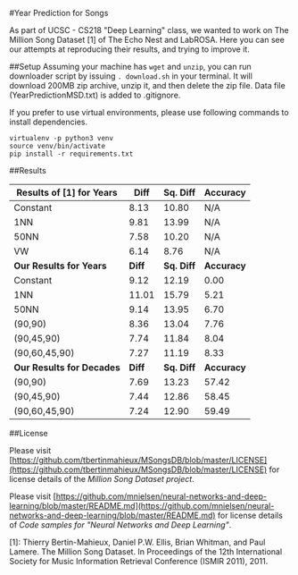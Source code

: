 #Year Prediction for Songs

As part of UCSC - CS218 "Deep Learning" class, we wanted to work on The Million Song Dataset [1] of The Echo Nest and LabROSA. Here you can see our attempts at reproducing their results, and trying to improve it.


##Setup
Assuming your machine has ```wget``` and ```unzip```, you can run downloader script by issuing ```. download.sh``` in your terminal. It will download 200MB zip archive, unzip it, and then delete the zip file. Data file (YearPredictionMSD.txt) is added to .gitignore.

If you prefer to use virtual environments, please use following commands to install dependencies.
```
virtualenv -p python3 venv
source venv/bin/activate
pip install -r requirements.txt
```

##Results

| **Results of [1] for Years** | **Diff** | **Sq. Diff** | **Accuracy** |
| --- | --- | --- | --- |
| Constant   | 8.13 | 10.80    | N/A      |
| 1NN        | 9.81 | 13.99    | N/A      |
| 50NN       | 7.58 | 10.20    | N/A      |
| VW         | 6.14 | 8.76     | N/A      |
| **Our Results for Years** | **Diff** | **Sq. Diff** | **Accuracy** |
| Constant      | 9.12 | 12.19    | 0.00    |
| 1NN           | 11.01| 15.79    | 5.21    |
| 50NN          | 9.14 | 13.95    | 6.70    |
| (90,90)       | 8.36 | 13.04    | 7.76    |
| (90,45,90)    | 7.74 | 11.84    | 8.04    |
| (90,60,45,90) | 7.27 | 11.19    | 8.33    |
| **Our Results for Decades** | **Diff** | **Sq. Diff** | **Accuracy** |
| (90,90)         | 7.69 | 13.23    | 57.42    |
| (90,45,90)      | 7.44 | 12.86    | 58.45    |
| (90,60,45,90)   | 7.24 | 12.90    | 59.49    |


##License

Please visit [https://github.com/tbertinmahieux/MSongsDB/blob/master/LICENSE](https://github.com/tbertinmahieux/MSongsDB/blob/master/LICENSE) for license details of the *Million Song Dataset project*.

Please visit [https://github.com/mnielsen/neural-networks-and-deep-learning/blob/master/README.md](https://github.com/mnielsen/neural-networks-and-deep-learning/blob/master/README.md) for license details of *Code samples for "Neural Networks and Deep Learning"*.

[1]: Thierry Bertin-Mahieux, Daniel P.W. Ellis, Brian Whitman, and Paul Lamere. The Million Song Dataset. In Proceedings of the 12th International Society for Music Information Retrieval Conference (ISMIR 2011), 2011.
